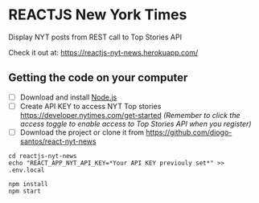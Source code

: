 # REACTJS New York Times
Display NYT posts from REST call to Top Stories API

Check it out at: https://reactjs-nyt-news.herokuapp.com/

## Getting the code on your computer
- [ ] Download and install <a href="https://nodejs.org/en/download/" target="_blank">Node.js</a>
- [ ] Create API KEY to access NYT Top stories https://developer.nytimes.com/get-started *(Remember to click the access toggle to enable access to Top Stories API when you register)*
- [ ] Download the project or clone it from https://github.com/diogo-santos/react-nyt-news

```
cd reactjs-nyt-news
echo "REACT_APP_NYT_API_KEY=*Your API KEY previouly set*" >> .env.local
```
```
npm install
npm start
```
